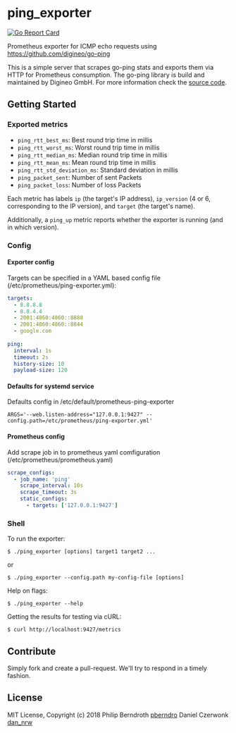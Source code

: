 # ping_exporter
[![Go Report Card](https://goreportcard.com/badge/github.com/skyxx/ping_exporter)](https://goreportcard.com/report/github.com/skyxx/ping_exporter)

Prometheus exporter for ICMP echo requests using https://github.com/digineo/go-ping

This is a simple server that scrapes go-ping stats and exports them via HTTP for
Prometheus consumption. The go-ping library is build and maintained by Digineo GmbH.
For more information check the [source code][go-ping].

[go-ping]: https://github.com/digineo/go-ping

## Getting Started

### Exported metrics

- `ping_rtt_best_ms`:          Best round trip time in millis
- `ping_rtt_worst_ms`:         Worst round trip time in millis
- `ping_rtt_median_ms`:        Median round trip time in millis
- `ping_rtt_mean_ms`:          Mean round trip time in millis
- `ping_rtt_std_deviation_ms`: Standard deviation in millis
- `ping_packet_sent`:          Number of sent Packets
- `ping_packet_loss`:          Number of loss Packets

Each metric has labels `ip` (the target's IP address), `ip_version`
(4 or 6, corresponding to the IP version), and `target` (the target's
name).

Additionally, a `ping_up` metric reports whether the exporter
is running (and in which version).


### Config

#### Exporter config
Targets can be specified in a YAML based config file (/etc/prometheus/ping-exporter.yml):

```yaml
targets:
  - 8.8.8.8
  - 8.8.4.4
  - 2001:4860:4860::8888
  - 2001:4860:4860::8844
  - google.com
  
ping:
  interval: 1s
  timeout: 2s
  history-size: 10
  payload-size: 120
```
#### Defaults for systemd service
Defaults config in /etc/default/prometheus-ping-exporter

```console
ARGS='--web.listen-address="127.0.0.1:9427" --config.path=/etc/prometheus/ping-exporter.yml'
```
#### Prometheus config
Add scrape job in to prometheus yaml comfiguration (/etc/prometheus/prometheus.yaml)

```yaml
scrape_configs:
  - job_name: 'ping'
    scrape_interval: 10s
    scrape_timeout: 3s
    static_configs:
      - targets: ['127.0.0.1:9427']
```

### Shell

To run the exporter:

```console
$ ./ping_exporter [options] target1 target2 ...
```

or

```console
$ ./ping_exporter --config.path my-config-file [options]
```

Help on flags:

```console
$ ./ping_exporter --help
```

Getting the results for testing via cURL:

```console
$ curl http://localhost:9427/metrics
```

## Contribute

Simply fork and create a pull-request. We'll try to respond in a timely fashion.

## License

MIT License, Copyright (c) 2018
Philip Berndroth [pberndro](https://twitter.com/pberndro)
Daniel Czerwonk [dan_nrw](https://twitter.com/dan_nrw)

